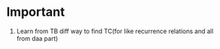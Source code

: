# Important
1. Learn from TB diff way to find TC(for like recurrence relations and all from daa part)